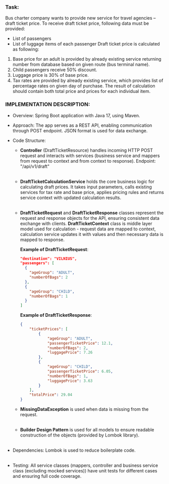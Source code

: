 ### Task:

Bus charter company wants to provide new service for travel agencies – draft ticket price.
To receive draft ticket price, following data must be provided:

- List of passengers
- List of luggage items of each passenger
  Draft ticket price is calculated as following:

1. Base price for an adult is provided by already existing service returning number from
   database based on given route (bus terminal name).
2. Child passengers receive 50% discount.
3. Luggage price is 30% of base price.
4. Tax rates are provided by already existing service, which provides list of percentage
   rates on given day of purchase.
   The result of calculation should contain both total price and prices for each individual item.

### IMPLEMENTATION DESCRIPTION:

* Overview: Spring Boot application with Java 17, using Maven.

* Approach: The app serves as a REST API, enabling communication through POST endpoint.
  JSON format is used for data exchange.

* Code Structure:
    * **Controller** (DraftTicketResource) handles incoming HTTP POST request and interacts with services (business
      service and mappers from request to context and from context to response). Endpoint: "/api/v1/draft"<br> <br>
    * **DraftTicketCalculationService** holds the core business logic for calculating draft prices. It takes input
      parameters, calls existing services for tax rate and base price, applies pricing rules and returns service context
      with updated calculation results. <br> <br>
    * **DraftTicketRequest** and **DraftTicketResponse** classes represent the request and response objects for the API,
      ensuring consistent data exchange with clients. **DraftTicketContext** class is middle layer model used for
      calculation - request data are mapped to context, calculation service updates it with values and then necessary
      data is mapped to response.

      **Example of DraftTicketRequest**:
        ```json {
        "destination": "VILNIUS",
        "passengers": [
          {
            "ageGroup": "ADULT",
            "numberOfBags": 2
          },
          {
            "ageGroup": "CHILD",
            "numberOfBags": 1
          }
        ]
      ```
      **Example of DraftTicketResponse**:
        ```json
        {
            "ticketPrices": [
                {
                    "ageGroup": "ADULT",
                    "passengerTicketPrice": 12.1,
                    "numberOfBags": 2,
                    "luggagePrice": 7.26
                },
                {
                    "ageGroup": "CHILD",
                    "passengerTicketPrice": 6.05,
                    "numberOfBags": 1,
                    "luggagePrice": 3.63
                }
            ],
            "totalPrice": 29.04
        }


    * **MissingDataException** is used when data is missing from the request.<br> <br>
    * **Builder Design Pattern** is used for all models to ensure readable construction of the objects (provided by Lombok library).<br> <br>

* Dependencies: Lombok is used to reduce boilerplate code.<br> <br>
* Testing: All service classes (mappers, controller and business service class (excluding mocked services)) have unit
  tests for different cases and ensuring full code coverage.
